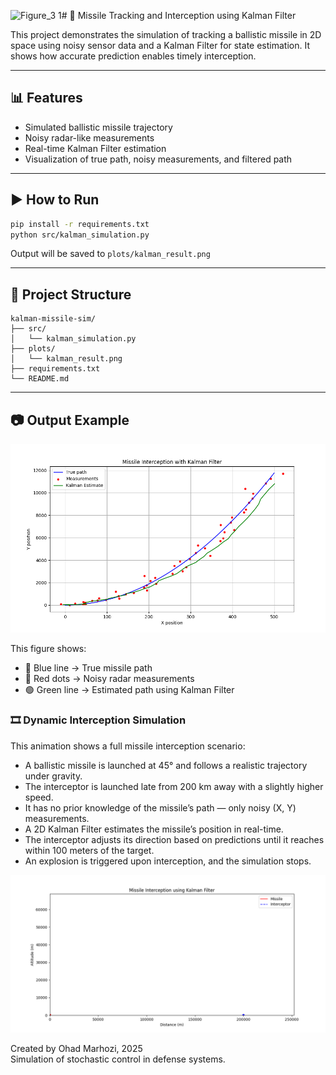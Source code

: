 <img width="700" height="600" alt="Figure_3 1" src="https://github.com/user-attachments/assets/d15c1d00-79e4-4825-a994-9f1d2884b544" /># 🎯 Missile Tracking and Interception using Kalman Filter

This project demonstrates the simulation of tracking a ballistic missile in 2D space using noisy sensor data and a Kalman Filter for state estimation. It shows how accurate prediction enables timely interception.

---

## 📊 Features

- Simulated ballistic missile trajectory
- Noisy radar-like measurements
- Real-time Kalman Filter estimation
- Visualization of true path, noisy measurements, and filtered path

---

## ▶ How to Run

```bash
pip install -r requirements.txt
python src/kalman_simulation.py
```

Output will be saved to `plots/kalman_result.png`

---

## 📁 Project Structure

```
kalman-missile-sim/
├── src/
│   └── kalman_simulation.py
├── plots/
│   └── kalman_result.png
├── requirements.txt
└── README.md
```

---

## 📷 Output Example

![Missile Interception](plots/KalmanResult.png)

This figure shows:
- 🔵 Blue line → True missile path  
- 🔴 Red dots → Noisy radar measurements  
- 🟢 Green line → Estimated path using Kalman Filter

### 🎞️ Dynamic Interception Simulation

This animation shows a full missile interception scenario:

- A ballistic missile is launched at 45° and follows a realistic trajectory under gravity.
- The interceptor is launched late from 200 km away with a slightly higher speed.
- It has no prior knowledge of the missile’s path — only noisy (X, Y) measurements.
- A 2D Kalman Filter estimates the missile’s position in real-time.
- The interceptor adjusts its direction based on predictions until it reaches within 100 meters of the target.
- An explosion is triggered upon interception, and the simulation stops.

![Missile Interception Simulation](plots/missile_interception_success.gif)






Created by Ohad Marhozi, 2025  
Simulation of stochastic control in defense systems.
